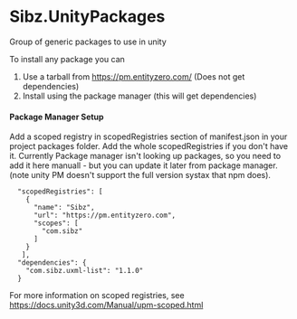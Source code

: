 # Sibz.UnityPackages
Group of generic packages to use in unity

To install any package you can 
 1. Use a tarball from https://pm.entityzero.com/ (Does not get dependencies)
 2. Install using the package manager (this will get dependencies)
 
#### Package Manager Setup

Add a scoped registry in scopedRegistries section of manifest.json in your project packages folder. Add the whole scopedRegistries if you don't have it. 
Currently Package manager isn't looking up packages, so you need to add it here manuall - but you can update it later from package manager. (note unity PM doesn't support the full version systax that npm does).
```
  "scopedRegistries": [
    {
      "name": "Sibz",
      "url": "https://pm.entityzero.com",
      "scopes": [
        "com.sibz"
      ]
    }
   ],
  "dependencies": {
    "com.sibz.uxml-list": "1.1.0"
  }
```
For more information on scoped registries, see https://docs.unity3d.com/Manual/upm-scoped.html
